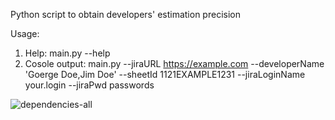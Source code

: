 Python script to obtain developers' estimation precision

Usage:
1. Help: main.py --help
2. Cosole output: main.py --jiraURL https://example.com --developerName 'Goerge Doe,Jim Doe' --sheetId 1121EXAMPLE1231 --jiraLoginName your.login --jiraPwd passwords

![dependencies-all](https://img.shields.io/badge/dependencies-jira--2.0.0%20google--api--python--client--1.7.11%20google--auth--1.6.3%20google--auth--httplib2--0.0.3%20google--auth--oauthlib--0.4.0-brightgreen.svg)
